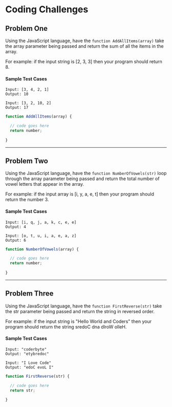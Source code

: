 # Coding Challenges

## Problem One
Using the JavaScript language, have the `function AddAllItems(array)` take the array parameter being passed and return the sum of all the items in the array. 

For example: if the input string is [2, 3, 3] then your program should return 8. 

#### Sample Test Cases

```
Input: [3, 4, 2, 1]
Output: 10
```

```
Input: [3, 2, 10, 2]
Output: 17
```

```JavaScript
function AddAllItems(array) { 

  // code goes here  
  return number; 
         
}
```
---

## Problem Two
Using the JavaScript language, have the `function NumberOfVowels(str)` loop through the array parameter being passed and return the total number of vowel letters that appear in the array. 

For example: if the input array is [i, y, a, e, t] then your program should return the number 3. 

#### Sample Test Cases

```
Input: [i, q, j, a, k, c, e, e]
Output: 4
```

```
Input: [o, t, u, i, a, e, a, z]
Output: 6
```

```JavaScript
function NumberOfVowels(array) { 

  // code goes here  
  return number; 
         
}
```
---


## Problem Three
Using the JavaScript language, have the `function FirstReverse(str)` take the str parameter being passed and return the string in reversed order. 

For example: if the input string is "Hello World and Coders" then your program should return the string sredoC dna dlroW olleH. 

#### Sample Test Cases

```
Input: "coderbyte"
Output: "etybredoc"
```

```
Input: "I Love Code"
Output: "edoC evoL I"
```

```JavaScript
function FirstReverse(str) { 

  // code goes here  
  return str; 
         
}
```